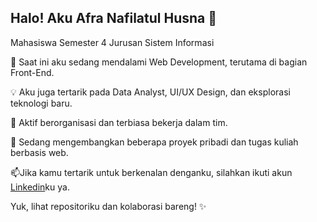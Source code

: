 ## Halo! Aku Afra Nafilatul Husna 👋

Mahasiswa Semester 4 Jurusan Sistem Informasi <br>

🌱 Saat ini aku sedang mendalami Web Development, terutama di bagian Front-End. <br>

💡 Aku juga tertarik pada Data Analyst, UI/UX Design, dan eksplorasi teknologi baru. <br>

🤝 Aktif berorganisasi dan terbiasa bekerja dalam tim.<br>

🚀 Sedang mengembangkan beberapa proyek pribadi dan tugas kuliah berbasis web. <br>

📫Jika kamu tertarik untuk berkenalan denganku, silahkan ikuti akun [Linkedin](https://www.linkedin.com/in/afra-nafilatul-husna-71b08a30b/)ku ya.

Yuk, lihat repositoriku dan kolaborasi bareng! ✨
